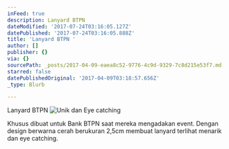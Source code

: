 ```yaml
---
inFeed: true
description: Lanyard BTPN
dateModified: '2017-07-24T03:16:05.127Z'
datePublished: '2017-07-24T03:16:05.888Z'
title: 'Lanyard BTPN '
author: []
publisher: {}
via: {}
sourcePath: _posts/2017-04-09-eaea8c52-9776-4c9d-9329-7c8d215e53f7.md
starred: false
datePublishedOriginal: '2017-04-09T03:18:57.656Z'
_type: Blurb

---
```

Lanyard BTPN
![Unik dan Eye catching](https://imgflo.herokuapp.com/graph/2b2431f8e7ba7b0/8e86cb0a90294bf24cb9a95ecbd90aff/croprotate.jpg?cropheight=640&cropwidth=640&degrees=-90&input=https%3A%2F%2Fthe-grid-user-content.s3-us-west-2.amazonaws.com%2F2e47f4fa-f1c0-4261-8a7c-76146163535a.jpg&x=0&y=0)

Khusus dibuat untuk Bank BTPN saat mereka mengadakan event. Dengan design berwarna cerah berukuran 2,5cm membuat lanyard terlihat menarik dan eye catching.